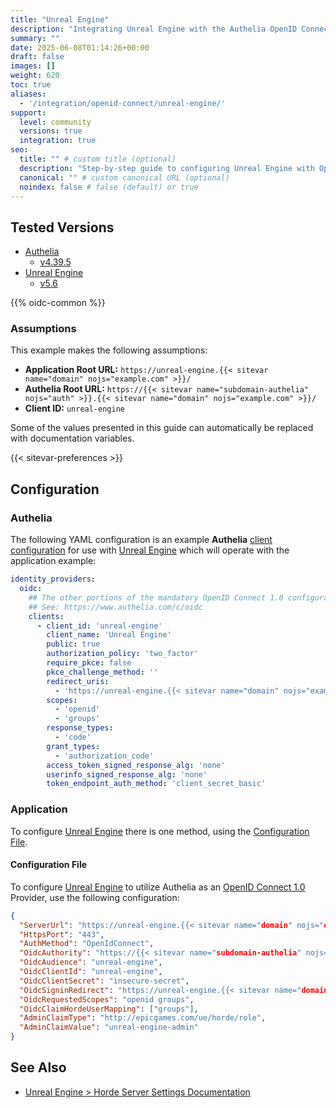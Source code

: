 ```yaml
---
title: "Unreal Engine"
description: "Integrating Unreal Engine with the Authelia OpenID Connect 1.0 Provider."
summary: ""
date: 2025-06-08T01:14:26+00:00
draft: false
images: []
weight: 620
toc: true
aliases:
  - '/integration/openid-connect/unreal-engine/'
support:
  level: community
  versions: true
  integration: true
seo:
  title: "" # custom title (optional)
  description: "Step-by-step guide to configuring Unreal Engine with OpenID Connect 1.0 for secure SSO. Enhance your login flow using Authelia’s modern identity management."
  canonical: "" # custom canonical URL (optional)
  noindex: false # false (default) or true
---
```


## Tested Versions

- [Authelia]
  - [v4.39.5](https://github.com/authelia/authelia/releases/tag/v4.39.5)
- [Unreal Engine]
  - [v5.6](https://dev.epicgames.com/documentation/en-us/unreal-engine/unreal-engine-5-6-release-notes)

{{% oidc-common %}}

### Assumptions

This example makes the following assumptions:

- __Application Root URL:__ `https://unreal-engine.{{< sitevar name="domain" nojs="example.com" >}}/`
- __Authelia Root URL:__ `https://{{< sitevar name="subdomain-authelia" nojs="auth" >}}.{{< sitevar name="domain" nojs="example.com" >}}/`
- __Client ID:__ `unreal-engine`

Some of the values presented in this guide can automatically be replaced with documentation variables.

{{< sitevar-preferences >}}

## Configuration

### Authelia

The following YAML configuration is an example __Authelia__ [client configuration] for use with [Unreal Engine] which
will operate with the application example:

```yaml {title="configuration.yml"}
identity_providers:
  oidc:
    ## The other portions of the mandatory OpenID Connect 1.0 configuration go here.
    ## See: https://www.authelia.com/c/oidc
    clients:
      - client_id: 'unreal-engine'
        client_name: 'Unreal Engine'
        public: true
        authorization_policy: 'two_factor'
        require_pkce: false
        pkce_challenge_method: ''
        redirect_uris:
          - 'https://unreal-engine.{{< sitevar name="domain" nojs="example.com" >}}/auth/openid_connect'
        scopes:
          - 'openid'
          - 'groups'
        response_types:
          - 'code'
        grant_types:
          - 'authorization_code'
        access_token_signed_response_alg: 'none'
        userinfo_signed_response_alg: 'none'
        token_endpoint_auth_method: 'client_secret_basic'
```

### Application

To configure [Unreal Engine] there is one method, using the [Configuration File](#configuration-file).

#### Configuration File

To configure [Unreal Engine] to utilize Authelia as an [OpenID Connect 1.0] Provider, use the following configuration:

```json
{
  "ServerUrl": "https://unreal-engine.{{< sitevar name="domain" nojs="example.com" >}}",
  "HttpsPort": "443",
  "AuthMethod": "OpenIdConnect",
  "OidcAuthority": "https://{{< sitevar name="subdomain-authelia" nojs="auth" >}}.{{< sitevar name="domain" nojs="example.com" >}}",
  "OidcAudience": "unreal-engine",
  "OidcClientId": "unreal-engine",
  "OidcClientSecret": "insecure-secret",
  "OidcSigninRedirect": "https://unreal-engine.{{< sitevar name="domain" nojs="example.com" >}}/auth/openid_connect",
  "OidcRequestedScopes": "openid groups",
  "OidcClaimHordeUserMapping": ["groups"],
  "AdminClaimType": "http://epicgames.com/ue/horde/role",
  "AdminClaimValue": "unreal-engine-admin"
}
```

## See Also

- [Unreal Engine > Horde Server Settings Documentation](https://dev.epicgames.com/documentation/en-us/unreal-engine/horde-settings-for-unreal-engine#serversettings)

[Authelia]: https://www.authelia.com
[Unreal Engine]: https://www.unrealengine.com/
[OpenID Connect 1.0]: ../../openid-connect/introduction.md
[client configuration]: ../../../configuration/identity-providers/openid-connect/clients.md
